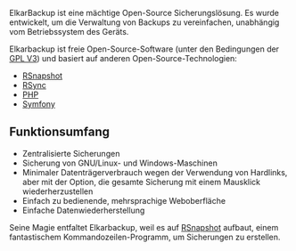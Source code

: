 ElkarBackup ist eine mächtige Open-Source Sicherungslösung. Es wurde entwickelt, um die Verwaltung von Backups zu vereinfachen, unabhängig vom Betriebssystem des Geräts.

Elkarbackup ist freie Open-Source-Software \(unter den Bedingungen der [GPL V3](https://www.gnu.org/licenses/gpl-3.0.de.html)\) und basiert auf anderen Open-Source-Technologien:

* [RSnapshot](http://rsnapshot.org)
* [RSync](https://rsync.samba.org)
* [PHP](http://php.net)
* [Symfony](http://www.symfony.com)

## Funktionsumfang

* Zentralisierte Sicherungen
* Sicherung von GNU/Linux- und Windows-Maschinen
* Minimaler Datenträgerverbrauch wegen der Verwendung von Hardlinks, aber mit der Option, die gesamte Sicherung mit einem Mausklick wiederherzustellen
* Einfach zu bedienende, mehrsprachige Weboberfläche
* Einfache Datenwiederherstellung

Seine Magie entfaltet Elkarbackup, weil es auf [RSnapshot](http://rsnapshot.org) aufbaut, einem fantastischem Kommandozeilen-Programm, um Sicherungen zu erstellen.
